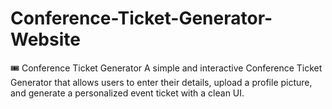 # Conference-Ticket-Generator-Website
🎟️ Conference Ticket Generator A simple and interactive Conference Ticket Generator that allows users to enter their details, upload a profile picture, and generate a personalized event ticket with a clean UI.
